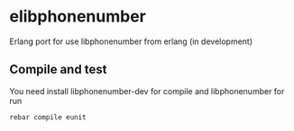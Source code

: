 elibphonenumber
===============

Erlang port for use libphonenumber from erlang (in development)



## Compile and test
You need install libphonenumber-dev for compile and libphonenumber for run

```bash
rebar compile eunit
```